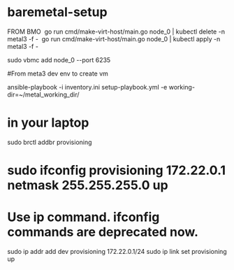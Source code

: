 # baremetal-setup
FROM BMO
 go run cmd/make-virt-host/main.go node_0 | kubectl delete  -n metal3  -f -
  go run cmd/make-virt-host/main.go node_0 | kubectl apply   -n metal3  -f -
  
  
  sudo vbmc add node_0 --port 6235 


#From meta3 dev env to create vm

ansible-playbook -i inventory.ini setup-playbook.yml -e working-dir=~/metal_working_dir/


# in your laptop 
sudo brctl addbr provisioning
# sudo ifconfig provisioning 172.22.0.1 netmask 255.255.255.0 up
# Use ip command. ifconfig commands are deprecated now.
sudo ip addr add dev provisioning 172.22.0.1/24
sudo ip link set provisioning up
